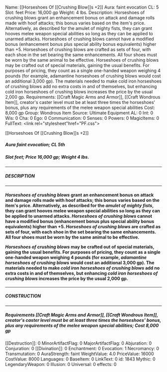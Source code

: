 Name: [[Horseshoes Of [[Crushing Blow]]s +2]]
Aura: faint evocation
CL: 5
Slot: feet
Price: 16,000 gp
Weight: 4 lbs.
Description: Horseshoes of crushing blows grant an enhancement bonus on attack and damage rolls made with hoof attacks; this bonus varies based on the item's price. Alternatively, as described for the amulet of mighty fists, they can grant hooves melee weapon special abilities so long as they can be applied to unarmed attacks. Horseshoes of crushing blows cannot have a modified bonus (enhancement bonus plus special ability bonus equivalents) higher than +5. Horseshoes of crushing blows are crafted as sets of four, with each shoe in the set bearing the same enhancements. All four shoes must be worn by the same animal to be effective. Horseshoes of crushing blows may be crafted out of special materials, gaining the usual benefits. For purposes of pricing, they count as a single one-handed weapon weighing 4 pounds (for example, adamantine horseshoes of crushing blows would cost an additional 3,000 gp). The materials needed to make cold iron horseshoes of crushing blows add no extra costs in and of themselves, but enhancing cold iron horseshoes of crushing blows increases the price by the usual 2,000 gp.
Requirements: [[Craft Magic Arms and Armor]], [[Craft Wondrous Item]], creator's caster level must be at least three times the horseshoes' bonus, plus any requirements of the melee weapon special abilities
Cost: 8,000 gp
Group: Wondrous Item
Source: Ultimate Equipment
AL: 0
Int: 0
Wis: 0
Cha: 0
Ego: 0
Communication: 0
Senses: 0
Powers: 0
MagicItems: 0
FullText: <link rel="stylesheet"href="PF.css"><div class="heading"><p class="alignleft">[[Horseshoes Of [[Crushing Blow]]s +2]]</p><div style="clear: both;"></div></div><div><h5><b>Aura </b>faint evocation; <b>CL </b>5th</h5><h5><b>Slot </b>feet; <b>Price </b>16,000 gp; <b>Weight </b>4 lbs.</h5></div><hr/><div><h5><b>DESCRIPTION</b></h5></div><hr/><div><h4><p><i>Horseshoes of crushing blows</i> grant an enhancement bonus on attack and damage rolls made with hoof attacks; this bonus varies based on the item's price. Alternatively, as described for the <i>amulet of mighty fists</i>, they can grant hooves melee weapon special abilities so long as they can be applied to unarmed attacks. <i>Horseshoes of crushing blows</i> cannot have a modified bonus (enhancement bonus plus special ability bonus equivalents) higher than +5. <i>Horseshoes of crushing blows</i> are crafted as sets of four, with each shoe in the set bearing the same enhancements. All four shoes must be worn by the same animal to be effective. </p><p><i>Horseshoes of crushing blows</i> may be crafted out of special materials, gaining the usual benefits. For purposes of pricing, they count as a single one-handed weapon weighing 4 pounds (for example, <i>adamantine horseshoes of crushing blows</i> would cost an additional 3,000 gp). The materials needed to make <i>cold iron horseshoes of crushing blows</i> add no extra costs in and of themselves, but enhancing <i>cold iron horseshoes of crushing blows</i> increases the price by the usual 2,000 gp.</p></h4></div><hr/><div><h5><b>CONSTRUCTION</b></h5></div><hr/><div><h5><b>Requirements </b>[[Craft Magic Arms and Armor]], [[Craft Wondrous Item]], creator's caster level must be at least three times the horseshoes' bonus, plus any requirements of the melee weapon special abilities; <b>Cost </b>8,000 gp</h5></div>
[[Destruction]]: 0
MinorArtifactFlag: 0
MajorArtifactFlag: 0
Abjuration: 0
Conjuration: 0
[[Divination]]: 0
Enchantment: 0
Evocation: 1
Necromancy: 0
Transmutation: 0
AuraStrength: faint
WeightValue: 4.0
PriceValue: 16000
CostValue: 8000
Languages: 0
BaseItem: 0
LinkText: 0
id: 1843
Mythic: 0
LegendaryWeapon: 0
Illusion: 0
Universal: 0
effects: 0
